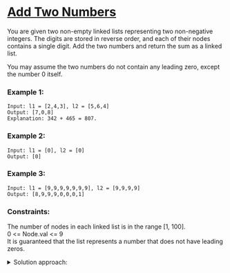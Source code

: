 # [Add Two Numbers](https://leetcode.com/problems/add-two-numbers/)
You are given two non-empty linked lists representing two non-negative integers. The digits are stored in reverse order, and each of their nodes contains a single digit. 
Add the two numbers and return the sum as a linked list.

You may assume the two numbers do not contain any leading zero, except the number 0 itself.

 

### Example 1:

    Input: l1 = [2,4,3], l2 = [5,6,4]  
    Output: [7,0,8]  
    Explanation: 342 + 465 = 807.

### Example 2:

    Input: l1 = [0], l2 = [0]  
    Output: [0]

### Example 3:

    Input: l1 = [9,9,9,9,9,9,9], l2 = [9,9,9,9]  
    Output: [8,9,9,9,0,0,0,1]

 

### Constraints:

  The number of nodes in each linked list is in the range [1, 100].  
  0 <= Node.val <= 9  
  It is guaranteed that the list represents a number that does not have leading zeros.

<details>
<summary>Solution approach:</summary>
Iterate over both linked lists simultaneously until both reach their end, adding along the way and making sure that the carry is accounted for. 
Dummy node indicates node before head of the answer list.
</details>
